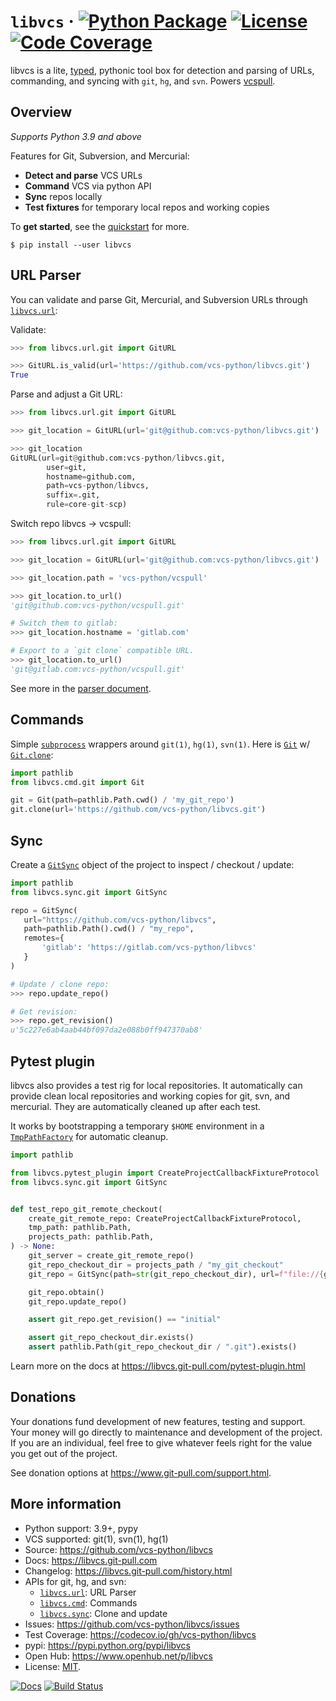 # `libvcs` &middot; [![Python Package](https://img.shields.io/pypi/v/libvcs.svg)](https://pypi.org/project/libvcs/) [![License](https://img.shields.io/github/license/vcs-python/libvcs.svg)](https://github.com/vcs-python/libvcs/blob/master/LICENSE) [![Code Coverage](https://codecov.io/gh/vcs-python/libvcs/branch/master/graph/badge.svg)](https://codecov.io/gh/vcs-python/libvcs)

libvcs is a lite, [typed](https://docs.python.org/3/library/typing.html), pythonic tool box for
detection and parsing of URLs, commanding, and syncing with `git`, `hg`, and `svn`. Powers
[vcspull](https://www.github.com/vcs-python/vcspull/).

## Overview

_Supports Python 3.9 and above_

Features for Git, Subversion, and Mercurial:

- **Detect and parse** VCS URLs
- **Command** VCS via python API
- **Sync** repos locally
- **Test fixtures** for temporary local repos and working copies

To **get started**, see the [quickstart](https://libvcs.git-pull.com/quickstart.html) for more.

```console
$ pip install --user libvcs
```

## URL Parser

You can validate and parse Git, Mercurial, and Subversion URLs through
[`libvcs.url`](https://libvcs.git-pull.com/url/index.html):

Validate:

```python
>>> from libvcs.url.git import GitURL

>>> GitURL.is_valid(url='https://github.com/vcs-python/libvcs.git')
True
```

Parse and adjust a Git URL:

```python
>>> from libvcs.url.git import GitURL

>>> git_location = GitURL(url='git@github.com:vcs-python/libvcs.git')

>>> git_location
GitURL(url=git@github.com:vcs-python/libvcs.git,
        user=git,
        hostname=github.com,
        path=vcs-python/libvcs,
        suffix=.git,
        rule=core-git-scp)
```

Switch repo libvcs -> vcspull:

```python
>>> from libvcs.url.git import GitURL

>>> git_location = GitURL(url='git@github.com:vcs-python/libvcs.git')

>>> git_location.path = 'vcs-python/vcspull'

>>> git_location.to_url()
'git@github.com:vcs-python/vcspull.git'

# Switch them to gitlab:
>>> git_location.hostname = 'gitlab.com'

# Export to a `git clone` compatible URL.
>>> git_location.to_url()
'git@gitlab.com:vcs-python/vcspull.git'
```

See more in the [parser document](https://libvcs.git-pull.com/parse/index.html).

## Commands

Simple [`subprocess`](https://docs.python.org/3/library/subprocess.html) wrappers around `git(1)`,
`hg(1)`, `svn(1)`. Here is [`Git`](https://libvcs.git-pull.com/cmd/git.html#libvcs.cmd.git.Git) w/
[`Git.clone`](http://libvcs.git-pull.com/cmd/git.html#libvcs.cmd.git.Git.clone):

```python
import pathlib
from libvcs.cmd.git import Git

git = Git(path=pathlib.Path.cwd() / 'my_git_repo')
git.clone(url='https://github.com/vcs-python/libvcs.git')
```

## Sync

Create a [`GitSync`](https://libvcs.git-pull.com/projects/git.html#libvcs.sync.git.GitProject)
object of the project to inspect / checkout / update:

```python
import pathlib
from libvcs.sync.git import GitSync

repo = GitSync(
   url="https://github.com/vcs-python/libvcs",
   path=pathlib.Path().cwd() / "my_repo",
   remotes={
       'gitlab': 'https://gitlab.com/vcs-python/libvcs'
   }
)

# Update / clone repo:
>>> repo.update_repo()

# Get revision:
>>> repo.get_revision()
u'5c227e6ab4aab44bf097da2e088b0ff947370ab8'
```

## Pytest plugin

libvcs also provides a test rig for local repositories. It automatically can provide clean local
repositories and working copies for git, svn, and mercurial. They are automatically cleaned up after
each test.

It works by bootstrapping a temporary `$HOME` environment in a
[`TmpPathFactory`](https://docs.pytest.org/en/7.1.x/reference/reference.html#tmp-path-factory-factory-api)
for automatic cleanup.

```python
import pathlib

from libvcs.pytest_plugin import CreateProjectCallbackFixtureProtocol
from libvcs.sync.git import GitSync


def test_repo_git_remote_checkout(
    create_git_remote_repo: CreateProjectCallbackFixtureProtocol,
    tmp_path: pathlib.Path,
    projects_path: pathlib.Path,
) -> None:
    git_server = create_git_remote_repo()
    git_repo_checkout_dir = projects_path / "my_git_checkout"
    git_repo = GitSync(path=str(git_repo_checkout_dir), url=f"file://{git_server!s}")

    git_repo.obtain()
    git_repo.update_repo()

    assert git_repo.get_revision() == "initial"

    assert git_repo_checkout_dir.exists()
    assert pathlib.Path(git_repo_checkout_dir / ".git").exists()
```

Learn more on the docs at https://libvcs.git-pull.com/pytest-plugin.html

## Donations

Your donations fund development of new features, testing and support. Your money will go directly to
maintenance and development of the project. If you are an individual, feel free to give whatever
feels right for the value you get out of the project.

See donation options at <https://www.git-pull.com/support.html>.

## More information

- Python support: 3.9+, pypy
- VCS supported: git(1), svn(1), hg(1)
- Source: <https://github.com/vcs-python/libvcs>
- Docs: <https://libvcs.git-pull.com>
- Changelog: <https://libvcs.git-pull.com/history.html>
- APIs for git, hg, and svn:
  - [`libvcs.url`](https://libvcs.git-pull.com/url/): URL Parser
  - [`libvcs.cmd`](https://libvcs.git-pull.com/cmd/): Commands
  - [`libvcs.sync`](https://libvcs.git-pull.com/sync/): Clone and update
- Issues: <https://github.com/vcs-python/libvcs/issues>
- Test Coverage: <https://codecov.io/gh/vcs-python/libvcs>
- pypi: <https://pypi.python.org/pypi/libvcs>
- Open Hub: <https://www.openhub.net/p/libvcs>
- License: [MIT](https://opensource.org/licenses/MIT).

[![Docs](https://github.com/vcs-python/libvcs/workflows/docs/badge.svg)](https://libvcs.git-pull.com/)
[![Build Status](https://github.com/vcs-python/libvcs/workflows/tests/badge.svg)](https://github.com/vcs-python/libvcs/actions?query=workflow%3A%22tests%22)
